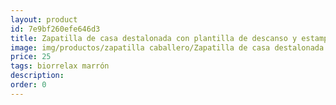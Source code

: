 ```yaml
---
layout: product
id: 7e9bf260efe646d3
title: Zapatilla de casa destalonada con plantilla de descanso y estampada
image: img/productos/zapatilla caballero/Zapatilla de casa destalonada con plantilla de descanso y estampada=25=biorrelax marrón.webp
price: 25
tags: biorrelax marrón
description: 
order: 0
---
```

